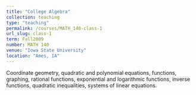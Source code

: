 ```yaml
---
title: "College Algebra"
collection: teaching
type: "teaching"
permalink: /courses/MATH_140-class-1
url_slug: class-1
term: Fall2009
number: MATH 140
venue: "Iowa State University"
location: "Ames, IA"
---
```


Coordinate geometry, quadratic and polynomial equations, functions, graphing, rational functions, exponential and logarithmic functions, inverse functions, quadratic inequalities, systems of linear equations.
